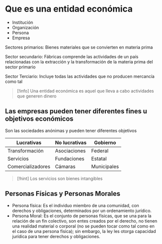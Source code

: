 

# Que es una entidad económica 

* Institución 
* Organización
* Persona
* Empresa

Sectores primarios: Bienes materiales que se convierten en materia prima

Sector secundario: Fábricas comprende las actividades de un país relacionadas con la extracción y la transformación de la materia prima del sector primario

Sector Terciario: Incluye todas las actividades que no producen mercancía como tal


> [!info] Una entidad económica es aquel que lleva a cabo actividades que generen dinero

## Las empresas pueden tener diferentes fines u objetivos económicos

Son las sociedades anónimas y pueden tener diferentes objetivos

| Lucrativas        | No lucrativas | Gobierno |
| ----------------- | ------------- | -------- |
| Transformación    | Asociaciones  | Federal  |
| Servicios         | Fundaciones   | Estatal  |
| Comercializadores | Cámaras       | Municipales         |


>[!hint] Los servicios son bienes intangibles 

## Personas Físicas y Personas Morales

* Persona física: Es el individuo miembro de una comunidad, con derechos y obligaciones, determinados por un ordenamiento jurídico.
*  Persona Moral: Es el conjunto de personas físicas, que se una para la relación de un fin colectivo, son entes creados por el derecho, no tienen una realidad material o corporal (no se pueden tocar como tal como en el caso de una persona física); sin embargo, la ley les otorga capacidad jurídica para tener derechos y obligaciones.